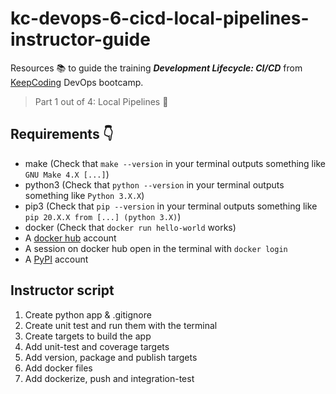 # kc-devops-6-cicd-local-pipelines-instructor-guide 

Resources :books: to guide the training ***Development Lifecycle: CI/CD*** from [KeepCoding](https://keepcoding.io/) DevOps bootcamp.

> Part 1 out of 4: Local Pipelines :round_pushpin: 

## Requirements :point_down:
- make (Check that `make --version` in your terminal outputs something like `GNU Make 4.X [...]`)
- python3 (Check that `python --version` in your terminal outputs something like `Python 3.X.X`)
- pip3 (Check that `pip --version` in your terminal outputs something like `pip 20.X.X from [...] (python 3.X)`)
- docker (Check that  `docker run hello-world` works)
- A [docker hub](https://hub.docker.com/) account
- A session on docker hub open in the terminal with `docker login`
- A [PyPI](https://pypi.org/) account

## Instructor script
1. Create python app & .gitignore
2. Create unit test and run them with the terminal
3. Create targets to build the app
4. Add unit-test and coverage targets
5. Add version, package and publish targets
6. Add docker files
7. Add dockerize, push and integration-test